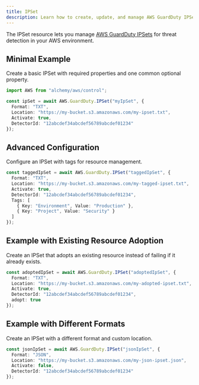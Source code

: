 ```yaml
---
title: IPSet
description: Learn how to create, update, and manage AWS GuardDuty IPSets using Alchemy Cloud Control.
---
```



The IPSet resource lets you manage [AWS GuardDuty IPSets](https://docs.aws.amazon.com/guardduty/latest/userguide/) for threat detection in your AWS environment.

## Minimal Example

Create a basic IPSet with required properties and one common optional property.

```ts
import AWS from "alchemy/aws/control";

const ipSet = await AWS.GuardDuty.IPSet("myIpSet", {
  Format: "TXT",
  Location: "https://my-bucket.s3.amazonaws.com/my-ipset.txt",
  Activate: true,
  DetectorId: "12abcdef34abcdef56789abcdef01234"
});
```

## Advanced Configuration

Configure an IPSet with tags for resource management.

```ts
const taggedIpSet = await AWS.GuardDuty.IPSet("taggedIpSet", {
  Format: "TXT",
  Location: "https://my-bucket.s3.amazonaws.com/my-tagged-ipset.txt",
  Activate: true,
  DetectorId: "12abcdef34abcdef56789abcdef01234",
  Tags: [
    { Key: "Environment", Value: "Production" },
    { Key: "Project", Value: "Security" }
  ]
});
```

## Example with Existing Resource Adoption

Create an IPSet that adopts an existing resource instead of failing if it already exists.

```ts
const adoptedIpSet = await AWS.GuardDuty.IPSet("adoptedIpSet", {
  Format: "TXT",
  Location: "https://my-bucket.s3.amazonaws.com/my-adopted-ipset.txt",
  Activate: true,
  DetectorId: "12abcdef34abcdef56789abcdef01234",
  adopt: true
});
```

## Example with Different Formats

Create an IPSet with a different format and custom location.

```ts
const jsonIpSet = await AWS.GuardDuty.IPSet("jsonIpSet", {
  Format: "JSON",
  Location: "https://my-bucket.s3.amazonaws.com/my-json-ipset.json",
  Activate: false,
  DetectorId: "12abcdef34abcdef56789abcdef01234"
});
```
